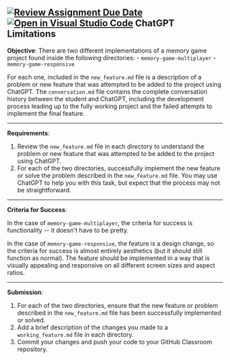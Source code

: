 [![Review Assignment Due Date](https://classroom.github.com/assets/deadline-readme-button-22041afd0340ce965d47ae6ef1cefeee28c7c493a6346c4f15d667ab976d596c.svg)](https://classroom.github.com/a/mxNsYq3C)
[![Open in Visual Studio Code](https://classroom.github.com/assets/open-in-vscode-2e0aaae1b6195c2367325f4f02e2d04e9abb55f0b24a779b69b11b9e10269abc.svg)](https://classroom.github.com/online_ide?assignment_repo_id=18572649&assignment_repo_type=AssignmentRepo)
ChatGPT Limitations
---

**Objective**:
There are two different implementations of a memory game project found inside the following directories:
    - `memory-game-multiplayer`
    - `memory-game-responsive`

For each one, included in the `new_feature.md` file is a description of a problem or new feature that was attempted to be added to the project using ChatGPT. The `conversation.md` file contains the complete conversation history between the student and ChatGPT, including the development process leading up to the fully working project and the failed attempts to implement the final feature.

---

**Requirements**:

1. Review the `new_feature.md` file in each directory to understand the problem or new feature that was attempted to be added to the project using ChatGPT.
2. For each of the two directories, successfully implement the new feature or solve the problem described in the `new_feature.md` file. You may use ChatGPT to help you with this task, but expect that the process may not be straightforward.

---

**Criteria for Success**:

In the case of `memory-game-multiplayer`, the criteria for success is functionality -- it doesn't have to be pretty. 

In the case of `memory-game-responsive`, the feature is a design change, so the criteria for success is almost entirely aesthetics (but it should still function as normal). The feature should be implemented in a way that is visually appealing and responsive on all different screen sizes and aspect ratios.

---

**Submission**:

1. For each of the two directories, ensure that the new feature or problem described in the `new_feature.md` file has been successfully implemented or solved.
2. Add a brief description of the changes you made to a `working_feature.md` file in each directory.
3. Commit your changes and push your code to your GitHub Classroom repository.
